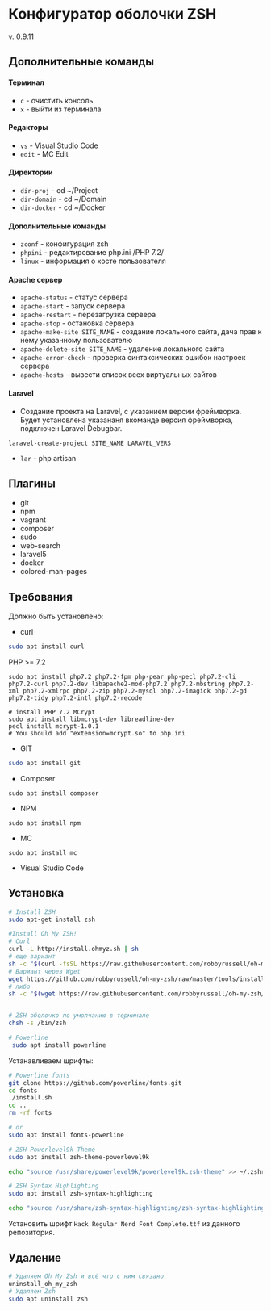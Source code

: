 # Конфигуратор оболочки ZSH
v. 0.9.11

## Дополнительные команды

#### Терминал
* `c` - очистить консоль
* `x` - выйти из терминала

#### Редакторы
* `vs` - Visual Studio Code
* `edit` - MC Edit

#### Директории
* `dir-proj` - cd ~/Project
* `dir-domain` - cd ~/Domain
* `dir-docker` - cd ~/Docker

#### Дополнительные команды
* `zconf` - конфигурация zsh
* `phpini` - редактирование php.ini /PHP 7.2/
* `linux` - информация о хосте пользователя

#### Apache сервер
* `apache-status` - статус сервера
* `apache-start` - запуск сервера
* `apache-restart` - перезагрузка сервера
* `apache-stop` - остановка сервера
* `apache-make-site SITE_NAME` - создание локального сайта, дача прав к нему указанному пользователю
* `apache-delete-site SITE_NAME` - удаление локального сайта
* `apache-error-check` - проверка синтаксических ошибок настроек сервера
* `apache-hosts` - вывести список всех виртуальных сайтов

#### Laravel
* Cоздание проекта на Laravel, с указанием версии фреймворка. Будет установлена указананя вкоманде версия фреймворка, подключен Laravel Debugbar.
  
```
laravel-create-project SITE_NAME LARAVEL_VERS
```

* `lar` - php artisan



## Плагины
* git 
* npm 
* vagrant 
* composer 
* sudo 
* web-search 
* laravel5
* docker
* colored-man-pages


## Требования
Должно быть установлено:

* curl
```bash
sudo apt install curl 
```

PHP >= 7.2

```
sudo apt install php7.2 php7.2-fpm php-pear php-pecl php7.2-cli php7.2-curl php7.2-dev libapache2-mod-php7.2 php7.2-mbstring php7.2-xml php7.2-xmlrpc php7.2-zip php7.2-mysql php7.2-imagick php7.2-gd php7.2-tidy php7.2-intl php7.2-recode

# install PHP 7.2 MCrypt
sudo apt install libmcrypt-dev libreadline-dev
pecl install mcrypt-1.0.1
# You should add "extension=mcrypt.so" to php.ini
```

* GIT
```bash
sudo apt install git
```

* Composer
```
sudo apt install composer
```

* NPM
```
sudo apt install npm
```

* MC
```
sudo apt install mc
```

* Visual Studio Code

## Установка

```bash
# Install ZSH
sudo apt-get install zsh

#Install Oh My ZSH!
# Curl
curl -L http://install.ohmyz.sh | sh
# еще вариант
sh -c "$(curl -fsSL https://raw.githubusercontent.com/robbyrussell/oh-my-zsh/master/tools/install.sh)"
# Вариант через Wget
wget https://github.com/robbyrussell/oh-my-zsh/raw/master/tools/install.sh -O - | zsh
# либо
sh -c "$(wget https://raw.githubusercontent.com/robbyrussell/oh-my-zsh/master/tools/install.sh -O -)"


# ZSH оболочко по умолчанию в терминале
chsh -s /bin/zsh
```

```bash
# Powerline 
 sudo apt install powerline
```

Устанавливаем шрифты:

```bash
# Powerline fonts
git clone https://github.com/powerline/fonts.git
cd fonts
./install.sh
cd ..
rm -rf fonts

# or
sudo apt install fonts-powerline
```

```bash
# ZSH Powerlevel9k Theme
sudo apt install zsh-theme-powerlevel9k

echo "source /usr/share/powerlevel9k/powerlevel9k.zsh-theme" >> ~/.zshrc
```

```bash
# ZSH Syntax Highlighting
sudo apt install zsh-syntax-highlighting

echo "source /usr/share/zsh-syntax-highlighting/zsh-syntax-highlighting.zsh" >> ~/.zshrc
```

Установить шрифт `Hack Regular Nerd Font Complete.ttf` из данного репозитория.


## Удаление

```bash
# Удаляем Oh My Zsh и всё что с ним связано
uninstall_oh_my_zsh
# Удаляем Zsh
sudo apt uninstall zsh
```